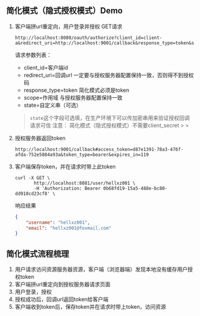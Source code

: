 ## 简化模式（隐式授权模式）Demo
1. 客户端拼url重定向，用户登录并授权
    GET请求
    ```
    http://localhost:8080/oauth/authorize?client_id=client-a&redirect_uri=http://localhost:9001/callback&response_type=token&scope=read_user_info
    ```
    请求参数列表：
    - client_id=客户端id
    - redirect_uri=回调url 一定要与授权服务器配置保持一致，否则得不到授权码
    - response_type=token 简化模式必须是token
    - scope=作用域 与授权服务器配置保持一致
    - state=自定义串（可选）
    

    > `state`这个字段可选填，在生产环境下可以传加密串用来验证授权回调请求可信
    > 注意： 简化模式（隐式授权模式）不需要client_secret                                                                                                                                                                                          >
                                                                                                                                                                                                     >
    
2. 授权服务器返回token
    ```
    http://localhost:9001/callback#access_token=d87e1391-78a3-476f-afda-752e5884a93a&token_type=bearer&expires_in=119
    ```
3. 客户端保存token，并在请求时带上此token
   ```
   curl -X GET \
          http://localhost:8081/user/hellxz001 \
          -H 'Authorization: Bearer 0b68fd19-15a5-488e-bc80-dd918cd23cf8' \
   ```
   响应结果
   ```json
   {
       "username": "hellxz001",
       "email": "hellxz001@foxmail.com"
   }
   ```
   
## 简化模式流程梳理
1. 用户请求访问资源服务器资源，客户端（浏览器端）发现本地没有缓存用户授权token
2. 客户端拼url重定向到授权服务器请求页面
3. 用户登录，授权
4. 授权成功后，回调url返回token给客户端
5. 客户端收到token后，保存token并在请求时带上token，访问资源
